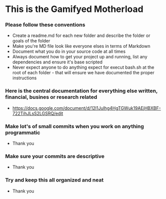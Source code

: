 # This is the Gamifyed Motherload
### Please follow these conventions

- Create a readme.md for each new folder and describe the folder or goals of the folder
- Make you're MD file look like everyone elses in terms of Markdown
- Document what you do in your source code at all times
- Always document how to get your project up and running, list any dependencies and ensure it's base scripted
- Never expect anyone to do anything expect for execut bash.sh at the root of each folder - that will ensure we have documented the proper instructions

### Here is the central documentation for everything else written, financial, busines or research related
* https://docs.google.com/document/d/12l1Julhg4HgTGWuk19AEjHBXBF-722TihJLsS2LGSRQ/edit

### Make lot's of small commits when you work on anything programmatic

- Thank you

### Make sure your commits are descriptive

- Thank you

### Try and keep this all organized and neat

- Thank you
